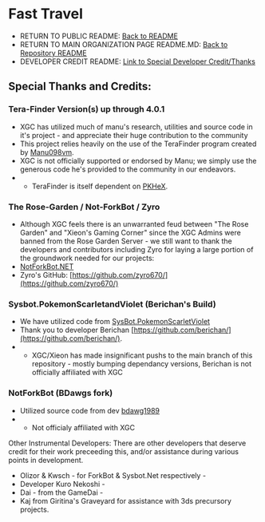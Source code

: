 # Fast Travel
* RETURN TO PUBLIC README: [Back to README](../README.md)
* RETURN TO MAIN ORGANIZATION PAGE README.MD: [Back to Repository README](https://github.com/Xieons-Gaming-Corner)
* DEVELOPER CREDIT README: [Link to Special Developer Credit/Thanks](https://github.com/Xieons-Gaming-Corner/public/blob/main/markdown_pages/developercredit.md)



## Special Thanks and Credits: 


### Tera-Finder Version(s) up through 4.0.1
* XGC has utilized much of manu's research, utilities and source code in it's project - and appreciate their huge contribution to the community 
* This project relies heavily on the use of the TeraFinder program created by [Manu098vm](https://github.com/Manu098vm/Tera-Finder). 
* XGC is not officially supported or endorsed by Manu; we simply use the generous code he's provided to the community in our endeavors. 
* * TeraFinder is itself dependent on [PKHeX](https://github.com/kwsch/PKHeX/).

### The Rose-Garden / Not-ForkBot / Zyro
* Although XGC feels there is an unwarranted feud between "The Rose Garden" and "Xieon's Gaming Corner" since the XGC Admins were banned from the Rose Garden Server - we still want to thank the developers and contributors including Zyro for laying a large portion of the groundwork needed for our projects: 
* [NotForkBot.NET](https://github.com/zyro670/NotForkBot.NET)
* Zyro's GitHub: [https://github.com/zyro670/](https://github.com/zyro670/)

### Sysbot.PokemonScarletandViolet (Berichan's Build)
* We have utilized code from [SysBot.PokemonScarletViolet](https://github.com/berichan/SysBot.PokemonScarletViolet) 
* Thank you to developer Berichan [https://github.com/berichan/](https://github.com/berichan/).
* * XGC/Xieon has made insignificant pushs to the main branch of this repository - mostly bumping dependancy versions, Berichan is not officially affiliated with XGC

### NotForkBot (BDawgs fork) 
* Utilized source code from dev [bdawg1989](https://github.com/bdawg1989?tab=repositories)
* * Not officialy affiliated with XGC 

Other Instrumental Developers: 
There are other developers that deserve credit for their work preceeding this, and/or assistance during various points in development. 
* Olizor & Kwsch - for ForkBot & Sysbot.Net respectively - 
* Developer Kuro Nekoshi - 
* Dai - from the GameDai - 
* Kaj from Giritina's Graveyard for assistance with 3ds precursory projects. 
